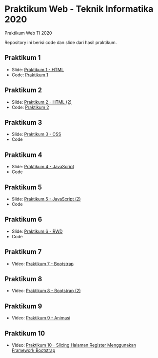 # Praktikum Web - Teknik Informatika 2020
Praktikum Web TI 2020

Repository ini berisi code dan slide dari hasil praktikum.

## Praktikum 1

- Slide: [Praktikum 1 - HTML](https://aufaroot18.github.io/praktikum-web/Praktikum%201/Slide/Pertemuan%201.pdf)
- Code: [Praktikum 1](https://github.com/aufaroot18/praktikum-web/tree/main/Praktikum%201/Code)

## Praktikum 2

- Slide: [Praktikum 2 - HTML (2)](https://aufaroot18.github.io/praktikum-web/Praktikum%202/Slide/Praktikum%202.pdf)
- Code: [Praktikum 2](https://github.com/aufaroot18/praktikum-web/tree/main/Praktikum%202/Code)

## Praktikum 3

- Slide: [Praktikum 3 - CSS](https://aufaroot18.github.io/praktikum-web/Praktikum%203/Slide/Praktikum%203.pdf)
- Code

## Praktikum 4

- Slide: [Praktikum 4 - JavaScript](https://aufaroot18.github.io/praktikum-web/Praktikum%204/Slide/Praktikum%204.pdf)
- Code

## Praktikum 5

- Slide: [Praktikum 5 - JavaScript (2)](https://aufaroot18.github.io/praktikum-web/Praktikum%205/Slide/Praktikum%205.pdf)
- Code

## Praktikum 6

- Slide: [Praktikum 6 - RWD](https://aufaroot18.github.io/praktikum-web/Praktikum%206/Slide/Praktikum%206.pdf)
- Code

## Praktikum 7

- Video: [Praktikum 7 - Bootstrap](https://www.youtube.com/watch?v=nuwkn68v-GA)

## Praktikum 8

- Video: [Praktikum 8 - Bootstrap (2)](https://www.youtube.com/watch?v=aPaV04n34HE)

## Praktikum 9

- Video: [Praktikum 9 - Animasi](https://www.youtube.com/watch?v=QTmH6thIECI)

## Praktikum 10

- Video: [Praktikum 10 - Slicing Halaman Register Menggunakan Framework Bootstrap](https://youtu.be/m1Iw9uVMDgs)
